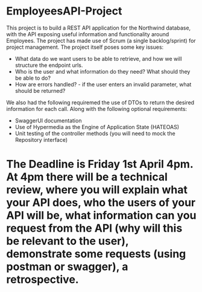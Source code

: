 # EmployeesAPI-Project

This project is to build a REST API application for the Northwind database, with the API exposing useful information and functionality around Employees. The project has made use of Scrum (a single backlog/sprint) for project management. The project itself poses some key issues:

* What data do we want users to be able to retrieve, and how we will structure the endpoint urls.  
* Who is the user and what information do they need? What should they be able to do?
* How are errors handled? - if the user enters an invalid parameter, what should be returned?

We also had the following requiremed the use of DTOs to return the desired information for each call. Along with the following optional requirements:
* SwaggerUI documentation 
* Use of Hypermedia as the Engine of Application State (HATEOAS)
* Unit testing of the controller methods (you will need to mock the Repository interface)

# The Deadline is Friday 1st April 4pm. At 4pm there will be a technical review, where you will explain what your API does, who the users of your API will be, what information can you request from the API (why will this be relevant to the user), demonstrate some requests (using postman or swagger), a retrospective. 
